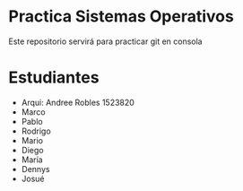 # Practica Sistemas Operativos
Este repositorio servirá para practicar git en consola

# Estudiantes
- Arqui: Andree Robles 1523820
- Marco
- Pablo
- Rodrigo
- Mario
- Diego
- María
- Dennys
- Josué
